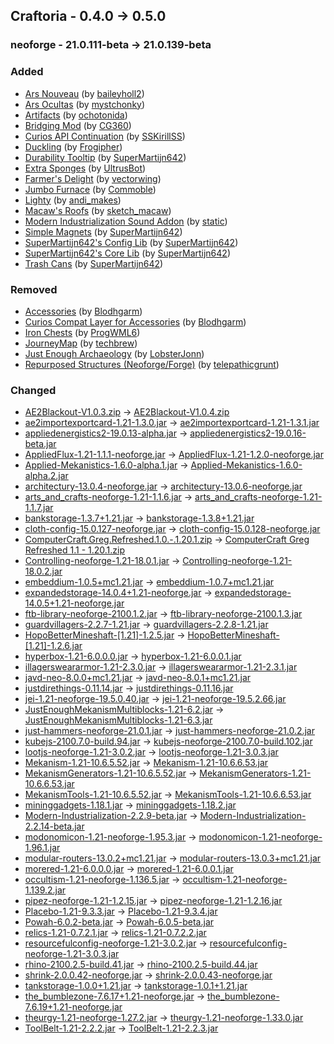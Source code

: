 ## Craftoria - 0.4.0 -> 0.5.0

### neoforge - 21.0.111-beta -> 21.0.139-beta

### Added

  * [Ars Nouveau](https://www.curseforge.com/minecraft/mc-mods/ars-nouveau) (by [baileyholl2](https://www.curseforge.com/members/baileyholl2/projects))
  * [Ars Ocultas](https://www.curseforge.com/minecraft/mc-mods/ars-ocultas) (by [mystchonky](https://www.curseforge.com/members/mystchonky/projects))
  * [Artifacts](https://www.curseforge.com/minecraft/mc-mods/artifacts) (by [ochotonida](https://www.curseforge.com/members/ochotonida/projects))
  * [Bridging Mod](https://www.curseforge.com/minecraft/mc-mods/bridging-mod) (by [CG360](https://www.curseforge.com/members/CG360/projects))
  * [Curios API Continuation](https://www.curseforge.com/minecraft/mc-mods/curios-continuation) (by [SSKirillSS](https://www.curseforge.com/members/SSKirillSS/projects))
  * [Duckling](https://www.curseforge.com/minecraft/mc-mods/duckling) (by [Frogipher](https://www.curseforge.com/members/Frogipher/projects))
  * [Durability Tooltip](https://www.curseforge.com/minecraft/mc-mods/durability-tooltip) (by [SuperMartijn642](https://www.curseforge.com/members/SuperMartijn642/projects))
  * [Extra Sponges](https://www.curseforge.com/minecraft/mc-mods/extra-sponges) (by [UltrusBot](https://www.curseforge.com/members/UltrusBot/projects))
  * [Farmer's Delight](https://www.curseforge.com/minecraft/mc-mods/farmers-delight) (by [vectorwing](https://www.curseforge.com/members/vectorwing/projects))
  * [Jumbo Furnace](https://www.curseforge.com/minecraft/mc-mods/jumbo-furnace) (by [Commoble](https://www.curseforge.com/members/Commoble/projects))
  * [Lighty](https://www.curseforge.com/minecraft/mc-mods/lighty) (by [andi_makes](https://www.curseforge.com/members/andi_makes/projects))
  * [Macaw's Roofs](https://www.curseforge.com/minecraft/mc-mods/macaws-roofs) (by [sketch_macaw](https://www.curseforge.com/members/sketch_macaw/projects))
  * [Modern Industrialization Sound Addon](https://www.curseforge.com/minecraft/mc-mods/modern-industrialization-sound-addon) (by [static](https://www.curseforge.com/members/static/projects))
  * [Simple Magnets](https://www.curseforge.com/minecraft/mc-mods/simple-magnets) (by [SuperMartijn642](https://www.curseforge.com/members/SuperMartijn642/projects))
  * [SuperMartijn642's Config Lib](https://www.curseforge.com/minecraft/mc-mods/supermartijn642s-config-lib) (by [SuperMartijn642](https://www.curseforge.com/members/SuperMartijn642/projects))
  * [SuperMartijn642's Core Lib](https://www.curseforge.com/minecraft/mc-mods/supermartijn642s-core-lib) (by [SuperMartijn642](https://www.curseforge.com/members/SuperMartijn642/projects))
  * [Trash Cans](https://www.curseforge.com/minecraft/mc-mods/trash-cans) (by [SuperMartijn642](https://www.curseforge.com/members/SuperMartijn642/projects))

### Removed

  * [Accessories](https://www.curseforge.com/minecraft/mc-mods/accessories) (by [Blodhgarm](https://www.curseforge.com/members/Blodhgarm/projects))
  * [Curios Compat Layer for Accessories](https://www.curseforge.com/minecraft/mc-mods/accessories-cc-layer) (by [Blodhgarm](https://www.curseforge.com/members/Blodhgarm/projects))
  * [Iron Chests](https://www.curseforge.com/minecraft/mc-mods/iron-chests) (by [ProgWML6](https://www.curseforge.com/members/ProgWML6/projects))
  * [JourneyMap](https://www.curseforge.com/minecraft/mc-mods/journeymap) (by [techbrew](https://www.curseforge.com/members/techbrew/projects))
  * [Just Enough Archaeology](https://www.curseforge.com/minecraft/mc-mods/just-enough-archaeology) (by [LobsterJonn](https://www.curseforge.com/members/LobsterJonn/projects))
  * [Repurposed Structures (Neoforge/Forge)](https://www.curseforge.com/minecraft/mc-mods/repurposed-structures) (by [telepathicgrunt](https://www.curseforge.com/members/telepathicgrunt/projects))

### Changed

  * [AE2Blackout-V1.0.3.zip](https://www.curseforge.com/minecraft/texture-packs/ae2-blackout/files/5541533) -> [AE2Blackout-V1.0.4.zip](https://www.curseforge.com/minecraft/texture-packs/ae2-blackout/files/5555545)
  * [ae2importexportcard-1.21-1.3.0.jar](https://www.curseforge.com/minecraft/mc-mods/ae2-import-export-card/files/5520870) -> [ae2importexportcard-1.21-1.3.1.jar](https://www.curseforge.com/minecraft/mc-mods/ae2-import-export-card/files/5551385)
  * [appliedenergistics2-19.0.13-alpha.jar](https://www.curseforge.com/minecraft/mc-mods/applied-energistics-2/files/5541308) -> [appliedenergistics2-19.0.16-beta.jar](https://www.curseforge.com/minecraft/mc-mods/applied-energistics-2/files/5552833)
  * [AppliedFlux-1.21-1.1.1-neoforge.jar](https://www.curseforge.com/minecraft/mc-mods/applied-flux/files/5545246) -> [AppliedFlux-1.21-1.2.0-neoforge.jar](https://www.curseforge.com/minecraft/mc-mods/applied-flux/files/5553519)
  * [Applied-Mekanistics-1.6.0-alpha.1.jar](https://www.curseforge.com/minecraft/mc-mods/applied-mekanistics/files/5530305) -> [Applied-Mekanistics-1.6.0-alpha.2.jar](https://www.curseforge.com/minecraft/mc-mods/applied-mekanistics/files/5564115)
  * [architectury-13.0.4-neoforge.jar](https://www.curseforge.com/minecraft/mc-mods/architectury-api/files/5521987) -> [architectury-13.0.6-neoforge.jar](https://www.curseforge.com/minecraft/mc-mods/architectury-api/files/5553800)
  * [arts_and_crafts-neoforge-1.21-1.1.6.jar](https://www.curseforge.com/minecraft/mc-mods/artsandcrafts/files/5533779) -> [arts_and_crafts-neoforge-1.21-1.1.7.jar](https://www.curseforge.com/minecraft/mc-mods/artsandcrafts/files/5549879)
  * [bankstorage-1.3.7+1.21.jar](https://www.curseforge.com/minecraft/mc-mods/bank-storage/files/5496567) -> [bankstorage-1.3.8+1.21.jar](https://www.curseforge.com/minecraft/mc-mods/bank-storage/files/5548657)
  * [cloth-config-15.0.127-neoforge.jar](https://www.curseforge.com/minecraft/mc-mods/cloth-config/files/5424576) -> [cloth-config-15.0.128-neoforge.jar](https://www.curseforge.com/minecraft/mc-mods/cloth-config/files/5553805)
  * [ComputerCraft.Greg.Refreshed.1.0.-.1.20.1.zip](https://www.curseforge.com/minecraft/texture-packs/computercraft-greg-flavored/files/5524863) -> [ComputerCraft Greg Refreshed 1.1 - 1.20.1.zip](https://www.curseforge.com/minecraft/texture-packs/computercraft-greg-flavored/files/5560613)
  * [Controlling-neoforge-1.21-18.0.1.jar](https://www.curseforge.com/minecraft/mc-mods/controlling/files/5444003) -> [Controlling-neoforge-1.21-18.0.2.jar](https://www.curseforge.com/minecraft/mc-mods/controlling/files/5559515)
  * [embeddium-1.0.5+mc1.21.jar](https://www.curseforge.com/minecraft/mc-mods/embeddium/files/5521849) -> [embeddium-1.0.7+mc1.21.jar](https://www.curseforge.com/minecraft/mc-mods/embeddium/files/5556146)
  * [expandedstorage-14.0.4+1.21-neoforge.jar](https://www.curseforge.com/minecraft/mc-mods/expanded-storage/files/5546040) -> [expandedstorage-14.0.5+1.21-neoforge.jar](https://www.curseforge.com/minecraft/mc-mods/expanded-storage/files/5550709)
  * [ftb-library-neoforge-2100.1.2.jar](https://www.curseforge.com/minecraft/mc-mods/ftb-library-forge/files/5482367) -> [ftb-library-neoforge-2100.1.3.jar](https://www.curseforge.com/minecraft/mc-mods/ftb-library-forge/files/5557408)
  * [guardvillagers-2.2.7-1.21.jar](https://www.curseforge.com/minecraft/mc-mods/guard-villagers/files/5524290) -> [guardvillagers-2.2.8-1.21.jar](https://www.curseforge.com/minecraft/mc-mods/guard-villagers/files/5552800)
  * [HopoBetterMineshaft-[1.21]-1.2.5.jar](https://www.curseforge.com/minecraft/mc-mods/hopo-better-mineshaft/files/5522112) -> [HopoBetterMineshaft-[1.21]-1.2.6.jar](https://www.curseforge.com/minecraft/mc-mods/hopo-better-mineshaft/files/5560527)
  * [hyperbox-1.21-6.0.0.0.jar](https://www.curseforge.com/minecraft/mc-mods/hyperbox/files/5489024) -> [hyperbox-1.21-6.0.0.1.jar](https://www.curseforge.com/minecraft/mc-mods/hyperbox/files/5555553)
  * [illagersweararmor-1.21-2.3.0.jar](https://www.curseforge.com/minecraft/mc-mods/illagers-wear-armor/files/5538867) -> [illagersweararmor-1.21-2.3.1.jar](https://www.curseforge.com/minecraft/mc-mods/illagers-wear-armor/files/5552789)
  * [javd-neo-8.0.0+mc1.21.jar](https://www.curseforge.com/minecraft/mc-mods/javd/files/5424935) -> [javd-neo-8.0.1+mc1.21.jar](https://www.curseforge.com/minecraft/mc-mods/javd/files/5557431)
  * [justdirethings-0.11.14.jar](https://www.curseforge.com/minecraft/mc-mods/just-dire-things/files/5545792) -> [justdirethings-0.11.16.jar](https://www.curseforge.com/minecraft/mc-mods/just-dire-things/files/5549188)
  * [jei-1.21-neoforge-19.5.0.40.jar](https://www.curseforge.com/minecraft/mc-mods/jei/files/5545020) -> [jei-1.21-neoforge-19.5.2.66.jar](https://www.curseforge.com/minecraft/mc-mods/jei/files/5567933)
  * [JustEnoughMekanismMultiblocks-1.21-6.2.jar](https://www.curseforge.com/minecraft/mc-mods/just-enough-mekanism-multiblocks/files/5539244) -> [JustEnoughMekanismMultiblocks-1.21-6.3.jar](https://www.curseforge.com/minecraft/mc-mods/just-enough-mekanism-multiblocks/files/5553567)
  * [just-hammers-neoforge-21.0.1.jar](https://www.curseforge.com/minecraft/mc-mods/justhammers/files/5445845) -> [just-hammers-neoforge-21.0.2.jar](https://www.curseforge.com/minecraft/mc-mods/justhammers/files/5565145)
  * [kubejs-2100.7.0-build.94.jar](https://www.curseforge.com/minecraft/mc-mods/kubejs/files/5545959) -> [kubejs-neoforge-2100.7.0-build.102.jar](https://www.curseforge.com/minecraft/mc-mods/kubejs/files/5557407)
  * [lootjs-neoforge-1.21-3.0.2.jar](https://www.curseforge.com/minecraft/mc-mods/lootjs/files/5537235) -> [lootjs-neoforge-1.21-3.0.3.jar](https://www.curseforge.com/minecraft/mc-mods/lootjs/files/5554840)
  * [Mekanism-1.21-10.6.5.52.jar](https://www.curseforge.com/minecraft/mc-mods/mekanism/files/5523554) -> [Mekanism-1.21-10.6.6.53.jar](https://www.curseforge.com/minecraft/mc-mods/mekanism/files/5552293)
  * [MekanismGenerators-1.21-10.6.5.52.jar](https://www.curseforge.com/minecraft/mc-mods/mekanism-generators/files/5523557) -> [MekanismGenerators-1.21-10.6.6.53.jar](https://www.curseforge.com/minecraft/mc-mods/mekanism-generators/files/5552296)
  * [MekanismTools-1.21-10.6.5.52.jar](https://www.curseforge.com/minecraft/mc-mods/mekanism-tools/files/5523558) -> [MekanismTools-1.21-10.6.6.53.jar](https://www.curseforge.com/minecraft/mc-mods/mekanism-tools/files/5552297)
  * [mininggadgets-1.18.1.jar](https://www.curseforge.com/minecraft/mc-mods/mining-gadgets/files/5491214) -> [mininggadgets-1.18.2.jar](https://www.curseforge.com/minecraft/mc-mods/mining-gadgets/files/5547584)
  * [Modern-Industrialization-2.2.9-beta.jar](https://www.curseforge.com/minecraft/mc-mods/modern-industrialization/files/5529060) -> [Modern-Industrialization-2.2.14-beta.jar](https://www.curseforge.com/minecraft/mc-mods/modern-industrialization/files/5562750)
  * [modonomicon-1.21-neoforge-1.95.3.jar](https://www.curseforge.com/minecraft/mc-mods/modonomicon/files/5519525) -> [modonomicon-1.21-neoforge-1.96.1.jar](https://www.curseforge.com/minecraft/mc-mods/modonomicon/files/5557994)
  * [modular-routers-13.0.2+mc1.21.jar](https://www.curseforge.com/minecraft/mc-mods/modular-routers/files/5498929) -> [modular-routers-13.0.3+mc1.21.jar](https://www.curseforge.com/minecraft/mc-mods/modular-routers/files/5561836)
  * [morered-1.21-6.0.0.0.jar](https://www.curseforge.com/minecraft/mc-mods/more-red/files/5529950) -> [morered-1.21-6.0.0.1.jar](https://www.curseforge.com/minecraft/mc-mods/more-red/files/5555763)
  * [occultism-1.21-neoforge-1.136.5.jar](https://www.curseforge.com/minecraft/mc-mods/occultism/files/5545389) -> [occultism-1.21-neoforge-1.139.2.jar](https://www.curseforge.com/minecraft/mc-mods/occultism/files/5567175)
  * [pipez-neoforge-1.21-1.2.15.jar](https://www.curseforge.com/minecraft/mc-mods/pipez/files/5478848) -> [pipez-neoforge-1.21-1.2.16.jar](https://www.curseforge.com/minecraft/mc-mods/pipez/files/5550819)
  * [Placebo-1.21-9.3.3.jar](https://www.curseforge.com/minecraft/mc-mods/placebo/files/5512396) -> [Placebo-1.21-9.3.4.jar](https://www.curseforge.com/minecraft/mc-mods/placebo/files/5547234)
  * [Powah-6.0.2-beta.jar](https://www.curseforge.com/minecraft/mc-mods/powah-rearchitected/files/5462914) -> [Powah-6.0.5-beta.jar](https://www.curseforge.com/minecraft/mc-mods/powah-rearchitected/files/5552608)
  * [relics-1.21-0.7.2.1.jar](https://www.curseforge.com/minecraft/mc-mods/relics-mod/files/5544686) -> [relics-1.21-0.7.2.2.jar](https://www.curseforge.com/minecraft/mc-mods/relics-mod/files/5554968)
  * [resourcefulconfig-neoforge-1.21-3.0.2.jar](https://www.curseforge.com/minecraft/mc-mods/resourceful-config/files/5481990) -> [resourcefulconfig-neoforge-1.21-3.0.3.jar](https://www.curseforge.com/minecraft/mc-mods/resourceful-config/files/5548748)
  * [rhino-2100.2.5-build.41.jar](https://www.curseforge.com/minecraft/mc-mods/rhino/files/5499585) -> [rhino-2100.2.5-build.44.jar](https://www.curseforge.com/minecraft/mc-mods/rhino/files/5554415)
  * [shrink-2.0.0.42-neoforge.jar](https://www.curseforge.com/minecraft/mc-mods/shrink_/files/5502545) -> [shrink-2.0.0.43-neoforge.jar](https://www.curseforge.com/minecraft/mc-mods/shrink_/files/5550606)
  * [tankstorage-1.0.0+1.21.jar](https://www.curseforge.com/minecraft/mc-mods/tank-storage/files/5545965) -> [tankstorage-1.0.1+1.21.jar](https://www.curseforge.com/minecraft/mc-mods/tank-storage/files/5558038)
  * [the_bumblezone-7.6.17+1.21-neoforge.jar](https://www.curseforge.com/minecraft/mc-mods/the-bumblezone-forge/files/5546375) -> [the_bumblezone-7.6.19+1.21-neoforge.jar](https://www.curseforge.com/minecraft/mc-mods/the-bumblezone-forge/files/5557154)
  * [theurgy-1.21-neoforge-1.27.2.jar](https://www.curseforge.com/minecraft/mc-mods/theurgy/files/5536668) -> [theurgy-1.21-neoforge-1.33.0.jar](https://www.curseforge.com/minecraft/mc-mods/theurgy/files/5567334)
  * [ToolBelt-1.21-2.2.2.jar](https://www.curseforge.com/minecraft/mc-mods/tool-belt/files/5526047) -> [ToolBelt-1.21-2.2.3.jar](https://www.curseforge.com/minecraft/mc-mods/tool-belt/files/5563999)

